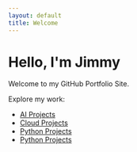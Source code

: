 ```yaml
---
layout: default
title: Welcome
---
```


# Hello, I'm Jimmy

Welcome to my GitHub Portfolio Site.

Explore my work:

- [AI Projects](./ai.md)
- [Cloud Projects](./cloud.md)
- [Python Projects]([./python.md](https://replit.com/@Jameskay-ai))
- [Python Projects](./python.md)

